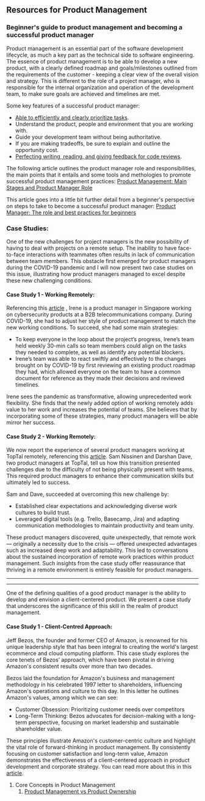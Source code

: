 ## Resources for Product Management

### Beginner's guide to product management and becoming a successful product manager
Product management is an essential part of the software development lifecycle, as much a key part as the technical side to software engineering. The essence of product management is to be able to develop a new product, with a clearly defined roadmap and goals/milestones outlined from the requirements of the customer - keeping a clear view of the overall vision and strategy. This is different to the role of a project manager, who is responsible for the internal organization and operation of the development team, to make sure goals are achieved and timelines are met. 

Some key features of a successful product manager:
* [Able to efficiently and clearly prioritize tasks](./Product_Management/Prioritization_Techniques.md).
* Understand the product, people and environment that you are working with.
* Guide your development team without being authoritative.
* If you are making tradeoffs, be sure to explain and outline the opportunity cost.
* [Perfecting writing, reading, and giving feedback for code reviews](./Product_Management/Code_Review_Best_Practices.md).


 The following article outlines the product manager role and responsibilities, the main points that it entails and some tools and methologies to promote successful product management practices: [Product Management: Main Stages and Product Manager Role](https://www.altexsoft.com/blog/business/product-management-main-stages-and-product-manager-role/#:~:text=Product%20management%20is%20a%20process,development%2C%20marketing%2C%20and%20sales.)
 
 This article goes into a little bit further detail from a beginner's perspective on steps to take to become a successful product manager: [Product Manager: The role and best practices for beginners](https://www.atlassian.com/agile/product-management/product-manager)

### Case Studies:

One of the new challenges for project managers is the new possibility of having to deal with projects on a remote setup. The inability to have face-to-face interactions with teammates often results in lack of communication between team members. This obstacle first emerged for product managers during the COVID-19 pandemic and I will now present two case studies on this issue, illustrating how product managers managed to excel despite these new challenging conditions.

#### Case Study 1 - Working Remotely:

Referencing this [article](https://curiouscore.com/resource/4-lessons-for-product-management-in-a-post-pandemic-world/) , Irene is a product manager in Singapore working on cybersecurity products at a B2B telecommunications company. During COVID-19, she had to adjust her style of product management to match the new working conditions. To succeed, she had some main strategies:
* To keep everyone in the loop about the project’s progress, Irene’s team held weekly 30-min calls so team members could align on the tasks they needed to complete, as well as identify any potential blockers.
* Irene’s team was able to react swiftly and effectively to the changes brought on by COVID-19 by first reviewing an existing product roadmap they had, which allowed everyone on the team to have a common document for reference as they made their decisions and reviewed timelines.

Irene sees the pandemic as transformative, allowing unprecedented work flexibility. She finds that the newly added option of working remotely adds value to her work and increases the potential of teams. She believes that by incorporating some of these strategies, many product managers will be able mirror her success.


#### Case Study 2 - Working Remotely:

We now report the experience of several product managers working at TopTal remotely, referencing this [article](https://www.toptal.com/product-managers/remote/product-managers-shift-to-remote). Sam Nissinen and Darshan Dave, two product managers at TopTal, tell us how this transition presented challenges due to the difficulty of not being physically present with teams. This required product managers to enhance their communication skills but ultimately led to success. 

Sam and Dave, succeeded at overcoming this new challenge by:
* Established clear expectations and acknowledging diverse work cultures to build trust.
* Leveraged digital tools (e.g. Trello, Basecamp, Jira) and adapting communication methodologies to maintain productivity and team unity.

These product managers discovered, quite unexpectedly, that remote work — originally a necessity due to the crisis — offered unexpected advantages such as increased deep work and adaptability. This led to conversations about the sustained incorporation of remote work practices within product management. Such insights from the case study offer reassurance that thriving in a remote environment is entirely feasible for product managers.

------

------

One of the defining qualities of a good product manager is the ability to develop and envision a client-centered product. We present a case study that underscores the significance of this skill in the realm of product management.

#### Case Study 1 - Client-Centred Approach:


Jeff Bezos, the founder and former CEO of Amazon, is renowned for his unique leadership style that has been integral to creating the world's largest ecommerce and cloud computing platform. This case study explores the core tenets of Bezos’ approach, which have been pivotal in driving Amazon's consistent results over more than two decades​​.

Bezos laid the foundation for Amazon's business and management methodology in his celebrated 1997 letter to shareholders, influencing Amazon's operations and culture to this day​​. In this letter he outlines Amazon's values, among which we can see:
* Customer Obsession: Prioritizing customer needs over competitors
* Long-Term Thinking: Bezos advocates for decision-making with a long-term perspective, focusing on market leadership and sustainable shareholder value​​.


These principles illustrate Amazon's customer-centric culture and highlight the vital role of forward-thinking in product management. By consistently focusing on customer satisfaction and long-term value, Amazon demonstrates the effectiveness of a client-centered approach in product development and corporate strategy. You can read more about this in this [article](https://www.hustlebadger.com/what-do-product-teams-do/jeff-bezos-leadership-principles/#its-all-about-the-long-term).


1. Core Concepts in Product Management
    1. [Product Management vs Product Ownership](./Product_Management/Product_Management_vs_Product_Ownership.md)

